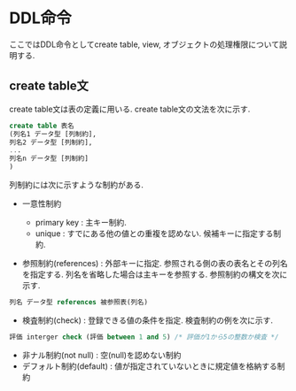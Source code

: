 # DDL命令
ここではDDL命令としてcreate table, view, オブジェクトの処理権限について説明する. 

## create table文
create table文は表の定義に用いる. create table文の文法を次に示す.
```sql
create table 表名
(列名1 データ型 [列制約],
列名2 データ型 [列制約],
...
列名n データ型 [列制約]
)
```

列制約には次に示すような制約がある.
- 一意性制約
    - primary key : 主キー制約.
    - unique : すでにある他の値との重複を認めない. 候補キーに指定する制約. 

- 参照制約(references) : 外部キーに指定. 参照される側の表の表名とその列名を指定する. 列名を省略した場合は主キーを参照する. 参照制約の構文を次に示す.
```sql
列名 データ型 references 被参照表(列名)
```
- 検査制約(check) : 登録できる値の条件を指定. 検査制約の例を次に示す.
```sql
評価 interger check (評価 between 1 and 5) /* 評価が1から5の整数か検査 */
```
- 非ナル制約(not null) : 空(null)を認めない制約
- デフォルト制約(default) : 値が指定されていないときに規定値を格納する制約

